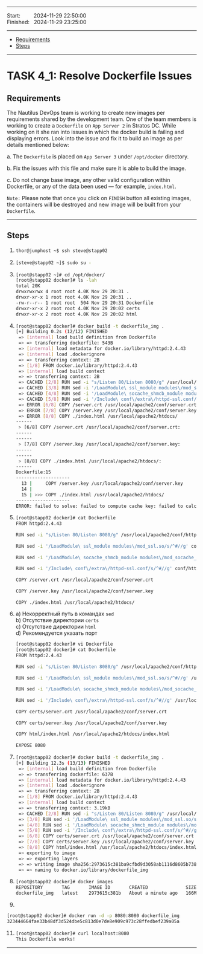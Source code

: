 
------------------------------

Start: &nbsp;&nbsp;&nbsp;&nbsp;&nbsp;&nbsp;&nbsp;&nbsp;2024-11-29 22:50:00  
Finished: &nbsp;&nbsp;2024-11-29 23:25:00

------------------------------

- [Requirements](#requirements)
- [Steps](#steps)

------------------------------

# TASK 4_1: Resolve Dockerfile Issues

## Requirements

The Nautilus DevOps team is working to create new images per requirements shared by the development team.
One of the team members is working to create a `Dockerfile` on `App Server 2` in Stratos DC.
While working on it she ran into issues in which the docker build is failing and displaying errors.
Look into the issue and fix it to build an image as per details mentioned below:

a. The `Dockerfile` is placed on `App Server 3` under `/opt/docker` directory.

b. Fix the issues with this file and make sure it is able to build the image.

c. Do not change base image, any other valid configuration within Dockerfile, or any of the data been used — for example, `index.html`.

`Note:` Please note that once you click on `FINISH` button all existing images, the containers will be destroyed and new image will be built from your `Dockerfile`.

------------------------------

## Steps

1. ```bash
   thor@jumphost ~$ ssh steve@stapp02
   ```
2. ```bash
   [steve@stapp02 ~]$ sudo su -
   ```
3. ```bash
   [root@stapp02 ~]# cd /opt/docker/
   [root@stapp02 docker]# ls -lah
   total 20K
   drwxrwxrwx 4 root root 4.0K Nov 29 20:31 .
   drwxr-xr-x 1 root root 4.0K Nov 29 20:31 ..
   -rw-r--r-- 1 root root  504 Nov 29 20:31 Dockerfile
   drwxr-xr-x 2 root root 4.0K Nov 29 20:02 certs
   drwxr-xr-x 2 root root 4.0K Nov 29 20:02 html
   ```
4. ```bash
   [root@stapp02 docker]# docker build -t dockerfile_img .
   [+] Building 0.2s (12/12) FINISHED                                                                          docker:default
    => [internal] load build definition from Dockerfile                                                                  0.0s
    => => transferring dockerfile: 543B                                                                                  0.0s
    => [internal] load metadata for docker.io/library/httpd:2.4.43                                                       0.0s
    => [internal] load .dockerignore                                                                                     0.0s
    => => transferring context: 2B                                                                                       0.0s
    => [1/8] FROM docker.io/library/httpd:2.4.43                                                                         0.1s
    => [internal] load build context                                                                                     0.0s
    => => transferring context: 2B                                                                                       0.0s
    => CACHED [2/8] RUN sed -i "s/Listen 80/Listen 8080/g" /usr/local/apache2/conf/httpd.conf                            0.0s
    => CACHED [3/8] RUN sed -i '/LoadModule\ ssl_module modules\/mod_ssl.so/s/^#//g' conf/httpd.conf                     0.0s
    => CACHED [4/8] RUN sed -i '/LoadModule\ socache_shmcb_module modules\/mod_socache_shmcb.so/s/^#//g' conf/httpd.con  0.0s
    => CACHED [5/8] RUN sed -i '/Include\ conf\/extra\/httpd-ssl.conf/s/^#//g' conf/httpd.conf                           0.0s
    => ERROR [6/8] COPY /server.crt /usr/local/apache2/conf/server.crt                                                   0.0s
    => ERROR [7/8] COPY /server.key /usr/local/apache2/conf/server.key                                                   0.0s
    => ERROR [8/8] COPY ./index.html /usr/local/apache2/htdocs/                                                          0.0s
   ------
    > [6/8] COPY /server.crt /usr/local/apache2/conf/server.crt:
   ------
   ------
    > [7/8] COPY /server.key /usr/local/apache2/conf/server.key:
   ------
   ------
    > [8/8] COPY ./index.html /usr/local/apache2/htdocs/:
   ------
   Dockerfile:15
   --------------------
     13 |     COPY /server.key /usr/local/apache2/conf/server.key
     14 |     
     15 | >>> COPY ./index.html /usr/local/apache2/htdocs/
   --------------------
   ERROR: failed to solve: failed to compute cache key: failed to calculate checksum of ref e89f6470-6b4e-4862-9c85-710d7e72963a::9zc5ei3n7pkjb9503of14mpeo: "/index.html": not found
   ```
5. ```bash
   [root@stapp02 docker]# cat Dockerfile 
   FROM httpd:2.4.43
  
   RUN sed -i "s/Listen 80/Listen 8080/g" /usr/local/apache2/conf/httpd.conf
  
   RUN sed -i '/LoadModule\ ssl_module modules\/mod_ssl.so/s/^#//g' conf/httpd.conf
  
   RUN sed -i '/LoadModule\ socache_shmcb_module modules\/mod_socache_shmcb.so/s/^#//g' conf/httpd.conf
  
   RUN sed -i '/Include\ conf\/extra\/httpd-ssl.conf/s/^#//g' conf/httpd.conf
  
   COPY /server.crt /usr/local/apache2/conf/server.crt
  
   COPY /server.key /usr/local/apache2/conf/server.key
  
   COPY ./index.html /usr/local/apache2/htdocs/
   ```
6. a) Некорректный путь в командах `sed`  
   b) Отсутствие директории `certs`  
   c) Отсутствие директории `html`  
   d) Рекомендуется указать порт  
   
   ```bash
   [root@stapp02 docker]# vi Dockerfile 
   [root@stapp02 docker]# cat Dockerfile 
   FROM httpd:2.4.43
  
   RUN sed -i "s/Listen 80/Listen 8080/g" /usr/local/apache2/conf/httpd.conf
  
   RUN sed -i '/LoadModule\ ssl_module modules\/mod_ssl.so/s/^#//g' /usr/local/apache2/conf/httpd.conf
  
   RUN sed -i '/LoadModule\ socache_shmcb_module modules\/mod_socache_shmcb.so/s/^#//g' /usr/local/apache2/conf/httpd.conf
  
   RUN sed -i '/Include\ conf\/extra\/httpd-ssl.conf/s/^#//g' /usr/local/apache2/conf/httpd.conf
  
   COPY certs/server.crt /usr/local/apache2/conf/server.crt
  
   COPY certs/server.key /usr/local/apache2/conf/server.key
  
   COPY html/index.html /usr/local/apache2/htdocs/index.html
  
   EXPOSE 8080
   ```
8. ```bash
   [root@stapp02 docker]# docker build -t dockerfile_img .
   [+] Building 12.3s (13/13) FINISHED                                                                         docker:default
    => [internal] load build definition from Dockerfile                                                                  0.0s
    => => transferring dockerfile: 637B                                                                                  0.0s
    => [internal] load metadata for docker.io/library/httpd:2.4.43                                                       0.0s
    => [internal] load .dockerignore                                                                                     0.0s
    => => transferring context: 2B                                                                                       0.0s
    => [1/8] FROM docker.io/library/httpd:2.4.43                                                                         0.0s
    => [internal] load build context                                                                                     0.0s
    => => transferring context: 3.19kB                                                                                   0.0s
    => CACHED [2/8] RUN sed -i "s/Listen 80/Listen 8080/g" /usr/local/apache2/conf/httpd.conf                            0.0s
    => [3/8] RUN sed -i '/LoadModule\ ssl_module modules\/mod_ssl.so/s/^#//g' /usr/local/apache2/conf/httpd.conf         1.9s
    => [4/8] RUN sed -i '/LoadModule\ socache_shmcb_module modules\/mod_socache_shmcb.so/s/^#//g' /usr/local/apache2/co  1.7s
    => [5/8] RUN sed -i '/Include\ conf\/extra\/httpd-ssl.conf/s/^#//g' /usr/local/apache2/conf/httpd.conf               1.7s
    => [6/8] COPY certs/server.crt /usr/local/apache2/conf/server.crt                                                    1.0s
    => [7/8] COPY certs/server.key /usr/local/apache2/conf/server.key                                                    1.2s
    => [8/8] COPY html/index.html /usr/local/apache2/htdocs/index.html                                                   1.1s
    => exporting to image                                                                                                3.7s
    => => exporting layers                                                                                               3.6s
    => => writing image sha256:2973615c381ba9cfbd9d3058ab1116d8605b7382be7a3237448af4243ab4abf7                          0.0s
    => => naming to docker.io/library/dockerfile_img
   ```
9. ```bash
   [root@stapp02 docker]# docker images
   REPOSITORY       TAG       IMAGE ID       CREATED              SIZE
   dockerfile_img   latest    2973615c381b   About a minute ago   166MB
   ```
10. 
   ```bash
   [root@stapp02 docker]# docker run -d -p 8080:8080 dockerfile_img
   323444664fae33b48df3d524dbe5c813d0e7de8e909c973c28ffedbef239a05a
   ```
11. ```bash
    [root@stapp02 docker]# curl localhost:8080
    This Dockerfile works!
    ```
------------------------------




